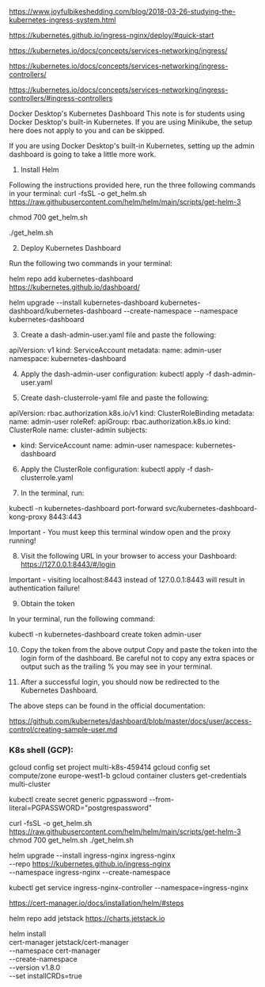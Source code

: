 https://www.joyfulbikeshedding.com/blog/2018-03-26-studying-the-kubernetes-ingress-system.html

https://kubernetes.github.io/ingress-nginx/deploy/#quick-start

https://kubernetes.io/docs/concepts/services-networking/ingress/

https://kubernetes.io/docs/concepts/services-networking/ingress-controllers/

https://kubernetes.io/docs/concepts/services-networking/ingress-controllers/#ingress-controllers

Docker Desktop's Kubernetes Dashboard
This note is for students using Docker Desktop's built-in Kubernetes. If you are using Minikube, the setup here does not apply to you and can be skipped.

If you are using Docker Desktop's built-in Kubernetes, setting up the admin dashboard is going to take a little more work.

1. Install Helm

Following the instructions provided here, run the three following commands in your terminal:
curl -fsSL -o get_helm.sh https://raw.githubusercontent.com/helm/helm/main/scripts/get-helm-3

chmod 700 get_helm.sh

./get_helm.sh

2. Deploy Kubernetes Dashboard

Run the following two commands in your terminal:

helm repo add kubernetes-dashboard https://kubernetes.github.io/dashboard/

helm upgrade --install kubernetes-dashboard kubernetes-dashboard/kubernetes-dashboard --create-namespace --namespace kubernetes-dashboard

3. Create a dash-admin-user.yaml file and paste the following:

apiVersion: v1
kind: ServiceAccount
metadata:
  name: admin-user
  namespace: kubernetes-dashboard


4. Apply the dash-admin-user configuration:
kubectl apply -f dash-admin-user.yaml

5. Create dash-clusterrole-yaml file and paste the following:

apiVersion: rbac.authorization.k8s.io/v1
kind: ClusterRoleBinding
metadata:
  name: admin-user
roleRef:
  apiGroup: rbac.authorization.k8s.io
  kind: ClusterRole
  name: cluster-admin
subjects:
  - kind: ServiceAccount
    name: admin-user
    namespace: kubernetes-dashboard


6. Apply the ClusterRole configuration:
kubectl apply -f dash-clusterrole.yaml

7. In the terminal, run:

kubectl -n kubernetes-dashboard port-forward svc/kubernetes-dashboard-kong-proxy 8443:443

Important - You must keep this terminal window open and the proxy running!

8. Visit the following URL in your browser to access your Dashboard:
https://127.0.0.1:8443/#/login

Important - visiting localhost:8443 instead of 127.0.0.1:8443 will result in authentication failure!

9. Obtain the token

In your terminal, run the following command:

kubectl -n kubernetes-dashboard create token admin-user

10. Copy the token from the above output
Copy and paste the token into the login form of the dashboard. Be careful not to copy any extra spaces or output such as the trailing % you may see in your terminal.

11. After a successful login, you should now be redirected to the Kubernetes Dashboard.



The above steps can be found in the official documentation:

https://github.com/kubernetes/dashboard/blob/master/docs/user/access-control/creating-sample-user.md

### K8s shell (GCP):
gcloud config set project multi-k8s-459414
gcloud config set compute/zone europe-west1-b
gcloud container clusters get-credentials multi-cluster 

kubectl create secret generic pgpassword --from-literal=PGPASSWORD="postgrespassword"

curl -fsSL -o get_helm.sh https://raw.githubusercontent.com/helm/helm/main/scripts/get-helm-3
chmod 700 get_helm.sh
./get_helm.sh

helm upgrade --install ingress-nginx ingress-nginx \
  --repo https://kubernetes.github.io/ingress-nginx \
  --namespace ingress-nginx --create-namespace

kubectl get service ingress-nginx-controller --namespace=ingress-nginx

https://cert-manager.io/docs/installation/helm/#steps

helm repo add jetstack https://charts.jetstack.io

helm install \
  cert-manager jetstack/cert-manager \
  --namespace cert-manager \
  --create-namespace \
  --version v1.8.0 \
  --set installCRDs=true